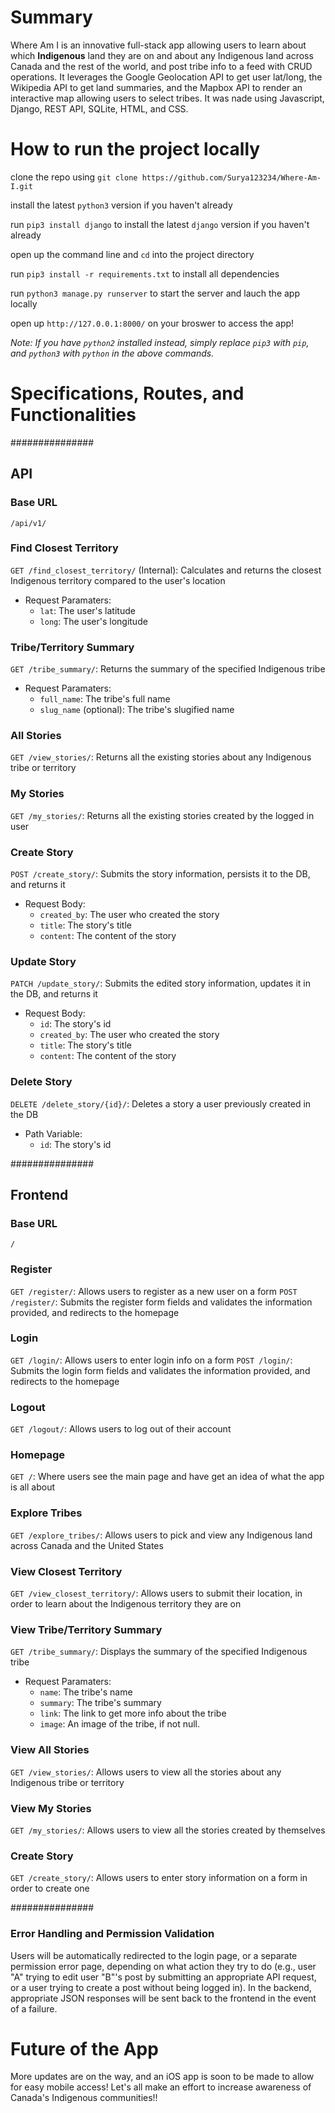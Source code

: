 
# Summary
Where Am I is an innovative full-stack app allowing users to learn about which **Indigenous** land they are on and about any Indigenous land across Canada and the rest of the world, and post tribe info to a feed with CRUD operations. It leverages the Google Geolocation API to get user lat/long, the Wikipedia API to get land summaries, and the Mapbox API to render an interactive map allowing users to select tribes. It was nade using Javascript, Django, REST API, SQLite, HTML, and CSS.

# How to run the project locally
clone the repo using `git clone https://github.com/Surya123234/Where-Am-I.git` 

install the latest `python3` version if you haven't already

run `pip3 install django` to install the latest `django` version if you haven't already 

open up the command line and `cd` into the project directory

run `pip3 install -r requirements.txt` to install all dependencies

run `python3 manage.py runserver` to start the server and lauch the app locally

open up `http://127.0.0.1:8000/` on your broswer to access the app!

_Note: If you have `python2` installed instead, simply replace `pip3` with `pip`, and `python3` with `python` in the above commands._

# Specifications, Routes, and Functionalities


###############

## API

### Base URL
`/api/v1/`

### Find Closest Territory
`GET /find_closest_territory/` (Internal): Calculates and returns the closest Indigenous territory compared to the user's location
  - Request Paramaters:
    - `lat`: The user's latitude
    - `long`: The user's longitude

### Tribe/Territory Summary
`GET /tribe_summary/`: Returns the summary of the specified Indigenous tribe
  - Request Paramaters:
    - `full_name`: The tribe's full name
    - `slug_name` (optional): The tribe's slugified name
   
### All Stories
`GET /view_stories/`: Returns all the existing stories about any Indigenous tribe or territory

### My Stories
`GET /my_stories/`: Returns all the existing stories created by the logged in user

### Create Story
`POST /create_story/`: Submits the story information, persists it to the DB, and returns it
  - Request Body:
    - `created_by`: The user who created the story
    - `title`: The story's title
    - `content`: The content of the story

### Update Story
`PATCH /update_story/`: Submits the edited story information, updates it in the DB, and returns it
  - Request Body:
    - `id`: The story's id
    - `created_by`: The user who created the story
    - `title`: The story's title
    - `content`: The content of the story

### Delete Story
`DELETE /delete_story/{id}/`: Deletes a story a user previously created in the DB 
  - Path Variable:
    - `id`: The story's id


###############

## Frontend

### Base URL
`/`

### Register
`GET /register/`: Allows users to register as a new user on a form
`POST /register/`: Submits the register form fields and validates the information provided, and redirects to the homepage

### Login
`GET /login/`: Allows users to enter login info on a form
`POST /login/`: Submits the login form fields and validates the information provided, and redirects to the homepage

### Logout
`GET /logout/`: Allows users to log out of their account

### Homepage
`GET /`: Where users see the main page and have get an idea of what the app is all about

### Explore Tribes
`GET /explore_tribes/`: Allows users to pick and view any Indigenous land across Canada and the United States

### View Closest Territory
`GET /view_closest_territory/`: Allows users to submit their location, in order to learn about the Indigenous territory they are on

### View Tribe/Territory Summary
`GET /tribe_summary/`: Displays the summary of the specified Indigenous tribe
  - Request Paramaters:
    - `name`: The tribe's name
    - `summary`: The tribe's summary
    - `link`: The link to get more info about the tribe
    - `image`: An image of the tribe, if not null.
   
### View All Stories
`GET /view_stories/`: Allows users to view all the stories about any Indigenous tribe or territory

### View My Stories
`GET /my_stories/`: Allows users to view all the stories created by themselves

### Create Story
`GET /create_story/`: Allows users to enter story information on a form in order to create one


###############

### Error Handling and Permission Validation
Users will be automatically redirected to the login page, or a separate permission error page, depending on what action they try to do (e.g., user "A" trying to edit user "B"'s post by submitting an appropriate API request, or a user trying to create a post without being logged in). In the backend, appropriate JSON responses will be sent back to the frontend in the event of a failure.

# Future of the App
More updates are on the way, and an iOS app is soon to be made to allow for easy mobile access! Let's all make an effort to increase awareness of Canada's Indigenous communities!!








